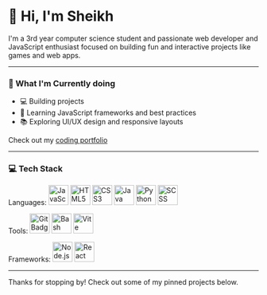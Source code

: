 # 👋 Hi, I'm Sheikh

I'm a 3rd year computer science student and passionate web developer and JavaScript enthusiast focused on building fun and interactive projects like games and web apps.

---

### 🚀 What I'm Currently doing

- 💻 Building projects
- 🎯 Learning JavaScript frameworks and best practices
- 📚 Exploring UI/UX design and responsive layouts

Check out my [coding portfolio](https://sheikh-portfolio.vercel.app)

---

###  💻 Tech Stack

Languages: 
<img src="https://img.shields.io/badge/JavaScript-F7DF1E?style=flat&logo=javascript&logoColor=black" alt="JavaScript Badge" height="40" /> 
<img src="https://img.shields.io/badge/HTML5-E34F26?style=flat&logo=html5&logoColor=white" alt="HTML5 Badge" height="40" /> 
<img src="https://img.shields.io/badge/CSS3-1572B6?style=flat&logo=css3&logoColor=white" alt="CSS3 Badge" height="40" /> 
<img src="https://img.shields.io/badge/Java-007396?style=flat&logo=java&logoColor=white" alt="Java Badge" height="40" /> 
<img src="https://img.shields.io/badge/Python-3776AB?style=flat&logo=python&logoColor=white" alt="Python Badge" height="40" /> 
<img src="https://img.shields.io/badge/SCSS-CD6799?style=flat&logo=sass&logoColor=white" alt="SCSS Badge" height="40" />

Tools: <img src="https://img.shields.io/badge/Git-F05032?style=flat&logo=git&logoColor=white" alt="Git Badge" height="40" /> <img src="https://img.shields.io/badge/Bash-4EAA25?style=flat&logo=gnu-bash&logoColor=white" alt="Bash Badge" height="40" /> <img src="https://img.shields.io/badge/Vite-646CFF?style=flat&logo=vite&logoColor=FFD62E" alt="Vite Badge" height="40" />

Frameworks: <img src="https://img.shields.io/badge/Node.js-339933?style=flat&logo=node.js&logoColor=white" alt="Node.js Badge" height="40" /> <img src="https://img.shields.io/badge/React-20232A?style=flat&logo=react&logoColor=61DAFB" alt="React Badge" height="40" />

---

Thanks for stopping by! Check out some of my pinned projects below.
